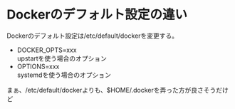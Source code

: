 # Dockerのデフォルト設定の違い
Dockerのデフォルト設定は/etc/default/dockerを変更する。  

- DOCKER_OPTS=xxx  
  upstartを使う場合のオプション
- OPTIONS=xxx  
  systemdを使う場合のオプション


まぁ、/etc/default/dockerよりも、$HOME/.dockerを弄った方が良さそうだけど
